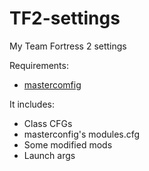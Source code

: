 # TF2-settings

My Team Fortress 2 settings

Requirements:
- [mastercomfig](https://mastercomfig.com/)

It includes:
- Class CFGs
- masterconfig's modules.cfg
- Some modified mods
- Launch args
